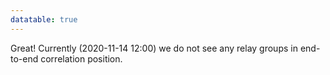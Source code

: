 ```yaml
---
datatable: true
---
```



Great! Currently (2020-11-14 12:00) we do not see any relay groups
in end-to-end correlation position.
